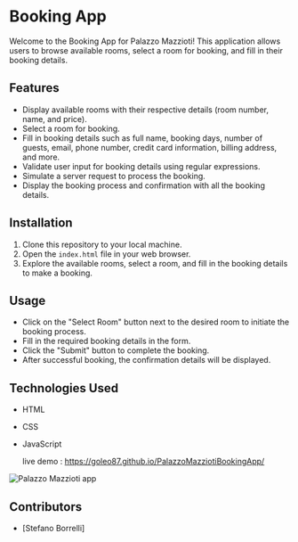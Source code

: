 # Booking App

Welcome to the Booking App for Palazzo Mazzioti! This application allows users to browse available rooms, select a room for booking, and fill in their booking details.

## Features

- Display available rooms with their respective details (room number, name, and price).
- Select a room for booking.
- Fill in booking details such as full name, booking days, number of guests, email, phone number, credit card information, billing address, and more.
- Validate user input for booking details using regular expressions.
- Simulate a server request to process the booking.
- Display the booking process and confirmation with all the booking details.

## Installation

1. Clone this repository to your local machine.
2. Open the `index.html` file in your web browser.
3. Explore the available rooms, select a room, and fill in the booking details to make a booking.

## Usage

- Click on the "Select Room" button next to the desired room to initiate the booking process.
- Fill in the required booking details in the form.
- Click the "Submit" button to complete the booking.
- After successful booking, the confirmation details will be displayed.

## Technologies Used

- HTML
- CSS
- JavaScript


  live demo : https://goleo87.github.io/PalazzoMazziotiBookingApp/

![Palazzo Mazzioti app](https://github.com/Goleo87/HotelBookingAppProject/assets/143517073/7a908d91-2d0b-4c66-b16b-9d3a4c8692ef)
## Contributors
- [Stefano Borrelli]


